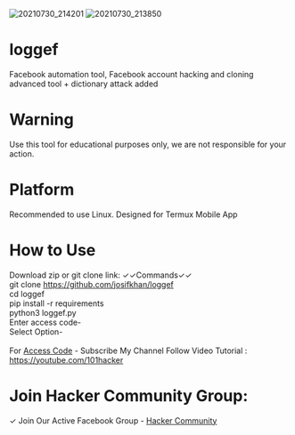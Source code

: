 


![20210730_214201](https://user-images.githubusercontent.com/42940742/127678279-71ecbfda-af72-4727-9208-b718808d01c9.png)
![20210730_213850](https://user-images.githubusercontent.com/42940742/127678267-bbb10684-aa38-4cd1-b651-7df8b883d9e5.png)

# loggef
Facebook automation tool, Facebook account hacking and cloning advanced tool + dictionary attack added
# Warning
Use this tool for educational purposes only, we are not responsible for your action.



# Platform
Recommended to use Linux.
Designed for Termux Mobile App

# How to Use

Download zip or git clone link:
✓✓Commands✓✓
<br/>
git clone https://github.com/josifkhan/loggef
<br/>
cd loggef
<br/>
pip install -r requirements
<br/>
python3 loggef.py
<br/>
Enter access code-
<br/>
Select Option-
<br/><br/>
For <a href="https://youtube.com/101hacker">Access Code</a> - Subscribe My Channel Follow Video Tutorial :
https://youtube.com/101hacker

# Join Hacker Community Group: 
✓ Join Our Active Facebook Group - <a href="https://facebook.com/groups/437537707116624/">Hacker Community</a>

